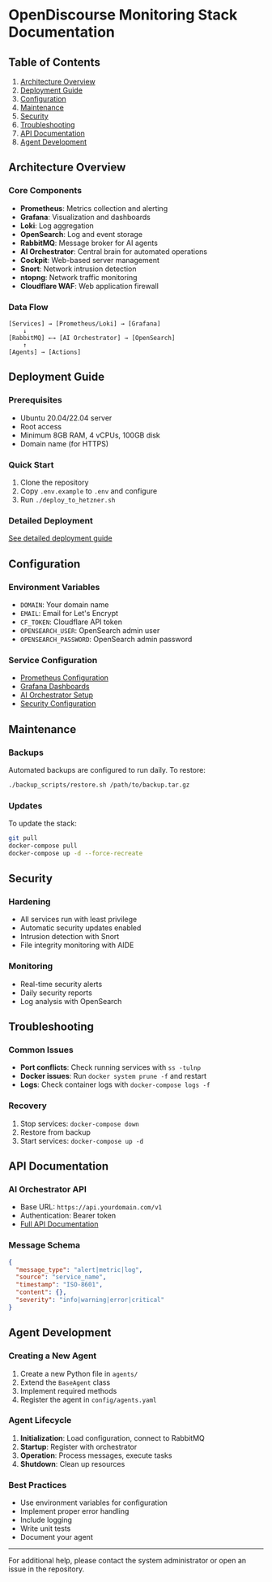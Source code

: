 # OpenDiscourse Monitoring Stack Documentation

## Table of Contents
1. [Architecture Overview](#architecture-overview)
2. [Deployment Guide](#deployment-guide)
3. [Configuration](#configuration)
4. [Maintenance](#maintenance)
5. [Security](#security)
6. [Troubleshooting](#troubleshooting)
7. [API Documentation](#api-documentation)
8. [Agent Development](#agent-development)

## Architecture Overview

### Core Components
- **Prometheus**: Metrics collection and alerting
- **Grafana**: Visualization and dashboards
- **Loki**: Log aggregation
- **OpenSearch**: Log and event storage
- **RabbitMQ**: Message broker for AI agents
- **AI Orchestrator**: Central brain for automated operations
- **Cockpit**: Web-based server management
- **Snort**: Network intrusion detection
- **ntopng**: Network traffic monitoring
- **Cloudflare WAF**: Web application firewall

### Data Flow
```
[Services] → [Prometheus/Loki] → [Grafana]
    ↓
[RabbitMQ] ←→ [AI Orchestrator] → [OpenSearch]
    ↑
[Agents] → [Actions]
```

## Deployment Guide

### Prerequisites
- Ubuntu 20.04/22.04 server
- Root access
- Minimum 8GB RAM, 4 vCPUs, 100GB disk
- Domain name (for HTTPS)

### Quick Start
1. Clone the repository
2. Copy `.env.example` to `.env` and configure
3. Run `./deploy_to_hetzner.sh`

### Detailed Deployment
[See detailed deployment guide](./DEPLOYMENT.md)

## Configuration

### Environment Variables
- `DOMAIN`: Your domain name
- `EMAIL`: Email for Let's Encrypt
- `CF_TOKEN`: Cloudflare API token
- `OPENSEARCH_USER`: OpenSearch admin user
- `OPENSEARCH_PASSWORD`: OpenSearch admin password

### Service Configuration
- [Prometheus Configuration](./docs/prometheus.md)
- [Grafana Dashboards](./docs/grafana.md)
- [AI Orchestrator Setup](./docs/orchestrator.md)
- [Security Configuration](./docs/security.md)

## Maintenance

### Backups
Automated backups are configured to run daily. To restore:
```bash
./backup_scripts/restore.sh /path/to/backup.tar.gz
```

### Updates
To update the stack:
```bash
git pull
docker-compose pull
docker-compose up -d --force-recreate
```

## Security

### Hardening
- All services run with least privilege
- Automatic security updates enabled
- Intrusion detection with Snort
- File integrity monitoring with AIDE

### Monitoring
- Real-time security alerts
- Daily security reports
- Log analysis with OpenSearch

## Troubleshooting

### Common Issues
- **Port conflicts**: Check running services with `ss -tulnp`
- **Docker issues**: Run `docker system prune -f` and restart
- **Logs**: Check container logs with `docker-compose logs -f`

### Recovery
1. Stop services: `docker-compose down`
2. Restore from backup
3. Start services: `docker-compose up -d`

## API Documentation

### AI Orchestrator API
- Base URL: `https://api.yourdomain.com/v1`
- Authentication: Bearer token
- [Full API Documentation](./API.md)

### Message Schema
```json
{
  "message_type": "alert|metric|log",
  "source": "service_name",
  "timestamp": "ISO-8601",
  "content": {},
  "severity": "info|warning|error|critical"
}
```

## Agent Development

### Creating a New Agent
1. Create a new Python file in `agents/`
2. Extend the `BaseAgent` class
3. Implement required methods
4. Register the agent in `config/agents.yaml`

### Agent Lifecycle
1. **Initialization**: Load configuration, connect to RabbitMQ
2. **Startup**: Register with orchestrator
3. **Operation**: Process messages, execute tasks
4. **Shutdown**: Clean up resources

### Best Practices
- Use environment variables for configuration
- Implement proper error handling
- Include logging
- Write unit tests
- Document your agent

---
For additional help, please contact the system administrator or open an issue in the repository.

